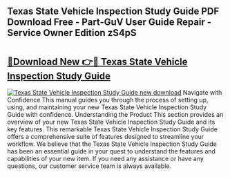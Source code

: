 ## Texas State Vehicle Inspection Study Guide PDF Download Free - Part-GuV User Guide Repair - Service Owner Edition zS4pS

# <h2><a href="http://bc8262.oget.top/?id=Texas+State+Vehicle+Inspection+Study+Guide">🔗Download New 👉🔴 Texas State Vehicle Inspection Study Guide</a></h2>

[![Texas State Vehicle Inspection Study Guide new download](https://i.imgur.com/5g1atiW.png)](http://bc8262.oget.top/?id=Texas+State+Vehicle+Inspection+Study+Guide)
Navigate with Confidence This manual guides you through the process of setting up, using, and maintaining your new Texas State Vehicle Inspection Study Guide with confidence. Understanding the Product This section provides an overview of your new Texas State Vehicle Inspection Study Guide and its key features. This remarkable Texas State Vehicle Inspection Study Guide offers a comprehensive suite of features designed to streamline your workflow. We believe that the Texas State Vehicle Inspection Study Guide has been an essential guide in your quest to understand the features and capabilities of your new item. If you need any assistance or have any questions, our customer service team is always available.
